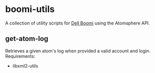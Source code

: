# boomi-utils
A collection of utility scripts for [Dell Boomi](https://boomi.com/) using the Atomsphere API.

## get-atom-log
Retrieves a given atom's log when provided a valid account and login.  
Requirements:
* libxml2-utils
